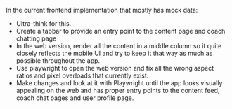 In the current frontend implementation that mostly has mock data:

* Ultra-think for this.
* Create a tabbar to provide an entry point to the content page and coach chatting page
* In the web version, render all the content in a middle column so it quite closely reflects the mobile UI and try to keep it that way as much as possible throughout the app. 
* Use playwright to open the web version and fix all the wrong aspect ratios and pixel overloads that currently exist.
* Make changes and look at it with Playwright until the app looks visually appealing on the web and has proper entry points to the content feed, coach chat pages and user profile page.